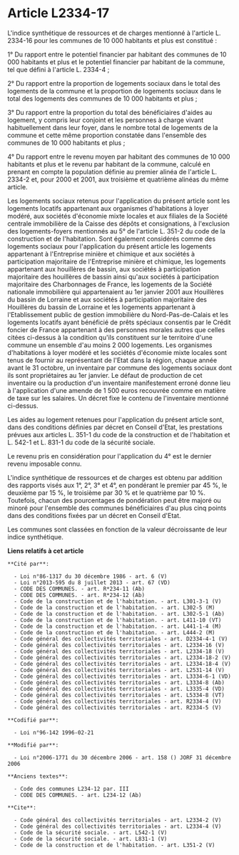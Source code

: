 # Article L2334-17

L'indice synthétique de ressources et de charges mentionné à l'article L. 2334-16 pour les communes de 10 000 habitants et
plus est constitué : 

1° Du rapport entre le potentiel financier par habitant des communes de 10 000 habitants et plus et le potentiel financier
par habitant de la commune, tel que défini à l'article L. 2334-4 ; 

2° Du rapport entre la proportion de logements sociaux dans le total des logements de la commune et la proportion de
logements sociaux dans le total des logements des communes de 10 000 habitants et plus ; 

3° Du rapport entre la proportion du total des bénéficiaires d'aides au logement, y compris leur conjoint et les personnes à
charge vivant habituellement dans leur foyer, dans le nombre total de logements de la commune et cette même proportion
constatée dans l'ensemble des communes de 10 000 habitants et plus ; 

4° Du rapport entre le revenu moyen par habitant des communes de 10 000 habitants et plus et le revenu par habitant de la
commune, calculé en prenant en compte la population définie au premier alinéa de l'article L. 2334-2 et, pour 2000 et 2001,
aux troisième et quatrième alinéas du même article. 

Les logements sociaux retenus pour l'application du présent article sont les logements locatifs appartenant aux organismes
d'habitations à loyer modéré, aux sociétés d'économie mixte locales et aux filiales de la Société centrale immobilière de la
Caisse des dépôts et consignations, à l'exclusion des logements-foyers mentionnés au 5° de l'article L. 351-2 du code de la
construction et de l'habitation. Sont également considérés comme des logements sociaux pour l'application du présent article
les logements appartenant à l'Entreprise minière et chimique et aux sociétés à participation majoritaire de l'Entreprise
minière et chimique, les logements appartenant aux houillères de bassin, aux sociétés à participation majoritaire des
houillères de bassin ainsi qu'aux sociétés à participation majoritaire des Charbonnages de France, les logements de la
Société nationale immobilière qui appartenaient au 1er janvier 2001 aux Houillères du bassin de Lorraine et aux sociétés à
participation majoritaire des Houillères du bassin de Lorraine et les logements appartenant à l'Etablissement public de
gestion immobilière du Nord-Pas-de-Calais et les logements locatifs ayant bénéficié de prêts spéciaux consentis par le Crédit
foncier de France appartenant à des personnes morales autres que celles citées ci-dessus à la condition qu'ils constituent
sur le territoire d'une commune un ensemble d'au moins 2 000 logements. Les organismes d'habitations à loyer modéré et les
sociétés d'économie mixte locales sont tenus de fournir au représentant de l'Etat dans la région, chaque année avant le 31
octobre, un inventaire par commune des logements sociaux dont ils sont propriétaires au 1er janvier. Le défaut de production
de cet inventaire ou la production d'un inventaire manifestement erroné donne lieu à l'application d'une amende de 1 500
euros recouvrée comme en matière de taxe sur les salaires. Un décret fixe le contenu de l'inventaire mentionné ci-dessus. 

Les aides au logement retenues pour l'application du présent article sont, dans des conditions définies par décret en Conseil
d'Etat, les prestations prévues aux articles L. 351-1 du code de la construction et de l'habitation et L. 542-1 et L. 831-1
du code de la sécurité sociale. 

Le revenu pris en considération pour l'application du 4° est le dernier revenu imposable connu.

L'indice synthétique de ressources et de charges est obtenu par addition des rapports visés aux 1°, 2°, 3° et 4°, en
pondérant le premier par 45 %, le deuxième par 15 %, le troisième par 30 % et le quatrième par 10 %. Toutefois, chacun des
pourcentages de pondération peut être majoré ou minoré pour l'ensemble des communes bénéficiaires d'au plus cinq points dans
des conditions fixées par un décret en Conseil d'Etat. 

Les communes sont classées en fonction de la valeur décroissante de leur indice synthétique.

**Liens relatifs à cet article**

	**Cité par**:

	  - Loi n°86-1317 du 30 décembre 1986 - art. 6 (V)
	  - Loi n°2013-595 du 8 juillet 2013 - art. 67 (VD)
	  - CODE DES COMMUNES. - art. R*234-11 (Ab)
	  - CODE DES COMMUNES. - art. R*234-12 (Ab)
	  - Code de la construction et de l'habitation. - art. L301-3-1 (V)
	  - Code de la construction et de l'habitation. - art. L302-5 (M)
	  - Code de la construction et de l'habitation. - art. L302-5-1 (Ab)
	  - Code de la construction et de l'habitation. - art. L411-10 (VT)
	  - Code de la construction et de l'habitation. - art. L441-1-4 (M)
	  - Code de la construction et de l'habitation. - art. L444-2 (M)
	  - Code général des collectivités territoriales - art. D2334-4-1 (V)
	  - Code général des collectivités territoriales - art. L2334-16 (V)
	  - Code général des collectivités territoriales - art. L2334-18 (V)
	  - Code général des collectivités territoriales - art. L2334-18-2 (V)
	  - Code général des collectivités territoriales - art. L2334-18-4 (V)
	  - Code général des collectivités territoriales - art. L2531-14 (V)
	  - Code général des collectivités territoriales - art. L3334-6-1 (VD)
	  - Code général des collectivités territoriales - art. L3334-8 (Ab)
	  - Code général des collectivités territoriales - art. L3335-4 (VD)
	  - Code général des collectivités territoriales - art. L5334-8 (VT)
	  - Code général des collectivités territoriales - art. R2334-4 (V)
	  - Code général des collectivités territoriales - art. R2334-5 (V)

	**Codifié par**:

	  - Loi n°96-142 1996-02-21

	**Modifié par**:

	  - Loi n°2006-1771 du 30 décembre 2006 - art. 158 () JORF 31 décembre 2006

	**Anciens textes**:

	  - Code des communes L234-12 par. III
	  - CODE DES COMMUNES. - art. L234-12 (Ab)

	**Cite**:

	  - Code général des collectivités territoriales - art. L2334-2 (V)
	  - Code général des collectivités territoriales - art. L2334-4 (V)
	  - Code de la sécurité sociale. - art. L542-1 (V)
	  - Code de la sécurité sociale. - art. L831-1 (V)
	  - Code de la construction et de l'habitation. - art. L351-2 (V)

